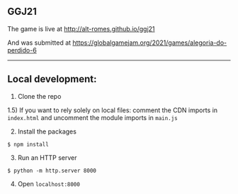 ## GGJ21

The game is live at http://alt-romes.github.io/ggj21

And was submitted at https://globalgamejam.org/2021/games/alegoria-do-perdido-6 

---
## Local development:

1) Clone the repo

1.5) If you want to rely solely on local files: comment the CDN imports in `index.html` and uncomment the module imports in `main.js`

2) Install the packages
```
$ npm install
```

3) Run an HTTP server
```
$ python -m http.server 8000
```

4) Open `localhost:8000`
